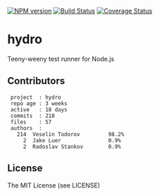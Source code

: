 [![NPM
version](https://badge.fury.io/js/hydro.png)](http://badge.fury.io/js/hydro)
[![Build Status](https://secure.travis-ci.org/hydrojs/hydro.png)](http://travis-ci.org/hydrojs/hydro)
[![Coverage Status](https://coveralls.io/repos/hydrojs/hydro/badge.png?branch=master)](https://coveralls.io/r/hydrojs/hydro?branch=master)

# hydro

Teeny-weeny test runner for Node.js

## Contributors

```
 project  : hydro
 repo age : 3 weeks
 active   : 18 days
 commits  : 218
 files    : 57
 authors  :
   214	Veselin Todorov         98.2%
     2	Jake Luer               0.9%
     2	Radoslav Stankov        0.9%
```

## License

The MIT License (see LICENSE)
